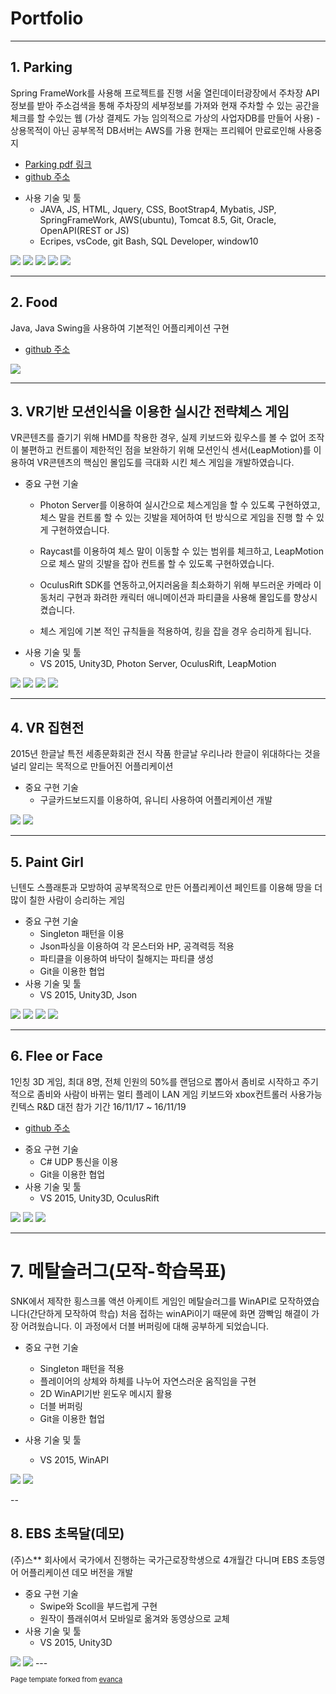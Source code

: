 # Portfolio

---

## 1. Parking
Spring FrameWork를 사용해 프로젝트를 진행
서울 열린데이터광장에서 주차장 API 정보를 받아 주소검색을 통해 주차장의 세부정보를 가져와 현재 주차할 수 있는 공간을 체크를 할 수있는 웹
(가상 결제도 가능 임의적으로 가상의 사업자DB를 만들어 사용) - 상용목적이 아닌 공부목적
DB서버는 AWS를 가용 현재는 프리웨어 만료로인해 사용중지

* [Parking pdf 링크](https://github.com/YoonYeoSong/YoonYeoSong.github.io/blob/master/pdf/Semi-Project.pdf)
* [github 주소](https://github.com/YoonYeoSong/ParkingSpring)

- 사용 기술 및 툴
  - JAVA, JS, HTML, Jquery, CSS, BootStrap4, Mybatis, JSP, SpringFrameWork, AWS(ubuntu), Tomcat 8.5, Git, Oracle, OpenAPI(REST or JS)
  - Ecripes, vsCode, git Bash, SQL Developer, window10
<img src="images/mainPage.png?raw=true"/>
<img src="images/searchPage.png?raw=true"/>
<img src="images/reviewPage.png?raw=true"/>
<img src="images/myPage1.png?raw=true"/>
<img src="images/myPage2.png?raw=true"/>

---
## 2. Food

Java, Java Swing을 사용하여 기본적인 어플리케이션 구현
* [github 주소](https://github.com/YoonYeoSong/food_KH)
<img src="images/food.gif?raw=true"/>

---
## 3. VR기반 모션인식을 이용한 실시간 전략체스 게임
VR콘텐츠를 즐기기 위해 HMD를 착용한 경우, 실제 키보드와 맀우스를 볼 수 없어 조작이 불편하고 컨트롤이 제한적인 점을 보완하기 위해 모션인식 센서(LeapMotion)를 이용하여 VR콘텐츠의 핵심인 몰입도를 극대화 시킨 체스 게임을 개발하였습니다. 

- 중요 구현 기술
  - Photon Server를 이용하여 실시간으로 체스게임을 할 수 있도록 구현하였고, 체스 말을 컨트롤 할 수 있는 깃발을 제어하여 턴 방식으로 게임을 진행 할 수 있게 구현하였습니다.
  - Raycast를 이용하여 체스 말이 이동할 수 있는 범위를 체크하고, LeapMotion으로 체스 말의 깃발을 잡아 컨트롤 할 수 있도록 구현하였습니다. 
 
  - OculusRift SDK를 연동하고,어지러움을 최소화하기 위해 부드러운 카메라 이동처리 구현과 화려한 캐릭터 애니메이션과 파티클을 사용해 몰입도를 향상시켰습니다. 
   - 체스 게임에 기본 적인 규칙들을 적용하여, 킹을 잡을 경우 승리하게 됩니다. 
- 사용 기술 및 툴
  - VS 2015, Unity3D, Photon Server, OculusRift, LeapMotion

<img src="images/c0.png?raw=true"/>
<img src="images/c1.png?raw=true"/>
<img src="images/c3.png?raw=true"/>
<img src="images/ccc.gif?raw=true"/>


---
## 4. VR 집현전
2015년 한글날 특전 세종문화회관 전시 작품
한글날 우리나라 한글이 위대하다는 것을 널리 알리는 목적으로 만들어진 어플리케이션
- 중요 구현 기술
  - 구글카드보드지를 이용하여, 유니티 사용하여 어플리케이션 개발 
  
<img src="images/vrPro1.PNG?raw=true"/>
<img src="images/vrPro2.png?raw=true"/>

---
## 5. Paint Girl
닌텐도 스플래툰과 모방하여 공부목적으로 만든 어플리케이션
페인트를 이용해 땅을 더 많이 칠한 사람이 승리하는 게임

- 중요 구현 기술
  - Singleton 패턴을 이용
  - Json파싱을 이용하여 각 몬스터와 HP, 공격력등 적용
  - 파티클을 이용하여 바닥이 칠해지는 파티클 생성
  - Git을 이용한 협업
- 사용 기술 및 툴
  - VS 2015, Unity3D, Json
  
<img src="images/p1.png?raw=true"/>
<img src="images/p2.png?raw=true"/>
<img src="images/p3.png?raw=true"/>
<img src="images/paintG.gif?raw=true"/>

---
## 6. Flee or Face
1인칭 3D 게임, 최대 8명, 전체 인원의 50%를 랜덤으로 뽑아서 좀비로 시작하고 주기적으로 좀비와 사람이 바뀌는 멀티 플레이 LAN 게임
키보드와 xbox컨트롤러 사용가능
킨텍스 R&D 대전 참가 기간 16/11/17 ~ 16/11/19
* [github 주소](https://github.com/OhRockInJourney/FleeOrFace)

- 중요 구현 기술
  - C# UDP 통신을 이용
  - Git을 이용한 협업
- 사용 기술 및 툴
  - VS 2015, Unity3D, OculusRift

<img src="images/f0.png?raw=true"/>
<img src="images/f1.png?raw=true"/>
<img src="images/fg.gif?raw=true"/>

---
# 7. 메탈슬러그(모작-학습목표)
SNK에서 제작한 횡스크롤 액션 아케이트 게임인 메탈슬러그를 WinAPI로 모작하였습니다(간단하게 모작하여 학습)
처음 접하는 winAPi이기 때문에 화면 깜빡임 해결이 가장 어려웠습니다. 이 과정에서 더블 버퍼링에 대해 공부하게 되었습니다.

- 중요 구현 기술
  - Singleton 패턴을 적용
  - 플레이어의 상체와 하체를 나누어 자연스러운 움직임을 구현
  - 2D WinAPI기반 윈도우 메시지 활용
  - 더블 버퍼링
  - Git을 이용한 협업
  
- 사용 기술 및 툴
  - VS 2015, WinAPI

<img src="images/metal.png?raw=true"/>
<img src="images/metal1.png?raw=true"/>

--
## 8. EBS 초목달(데모)
(주)스** 회사에서 국가에서 진행하는 국가근로장학생으로 4개월간 다니며 EBS 초등영어 어플리케이션 데모 버전을 개발

- 중요 구현 기술
  - Swipe와 Scoll을 부드럽게 구현
  - 원작이 플래쉬여서 모바일로 옮겨와 동영상으로 교체
- 사용 기술 및 툴
  - VS 2015, Unity3D


<img src="images/eng1.png?raw=true"/>
<img src="images/eng2.png?raw=true"/>
---
<p style="font-size:11px">Page template forked from <a href="https://github.com/evanca/quick-portfolio">evanca</a></p>
<!-- Remove above link if you don't want to attibute -->
